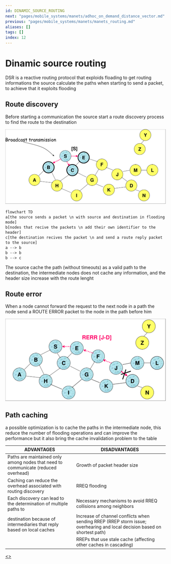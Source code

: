 ```yaml
---
id: DINAMIC_SOURCE_ROUTING
next: "pages/mobile_systems/manets/adhoc_on_demand_distance_vector.md"
previous: "pages/mobile_systems/manets/manets_routing.md"
aliases: []
tags: []
index: 12
---
```


# Dinamic source routing

DSR is a  reactive routing protocol that exploids floading to get routing informations
the source calculate the paths when starting to send a packet, to achieve that it exploits flooding

## Route discovery

Before starting a communication the source start a route discovery process to find the route to the destination

![](assets/mobile_systems/Pasted%20image%2020240326121510.png)

```mermaid
flowchart TD
a[the source sends a packet \n with source and destination in flooding mode]
b[nodes that recive the packets \n add their own identifier to the header]
c[the destination recives the packet \n and send a route reply packet to the source]
a --> b
b --> b
b --> c
```

The source cache the path (without timeouts) as a valid path to the destination, the intermediate nodes does not cache any information, and the header size increase with the route lenght

## Route error

When a node cannot forward the request to the next node in a path the node send a ROUTE ERROR packet to the node in the path before him

![](assets/mobile_systems/Pasted%20image%2020240326123428.png)

## Path caching

a possible optimization is to cache the paths in the intermediate node, this reduce the number of flooding operations and can improve the performance but it also bring the cache invalidation problem to the table

| ADVANTAGES                                                                        | DISADVANTAGES                                                                                                             |
| --------------------------------------------------------------------------------- | ------------------------------------------------------------------------------------------------------------------------- |
| Paths are maintained only among nodes that need to communicate (reduced overhead) | Growth of packet header size                                                                                              |
| Caching can reduce the overhead associated with routing discovery                 | RREQ flooding                                                                                                             |
| Each discovery can lead to the determination of multiple paths to                 | Necessary mechanisms to avoid RREQ collisions among neighbors                                                             |
| destination because of intermediaries that reply based on local caches            | Increase of channel conflicts when sending RREP (RREP storm issue; overhearing and local decision based on shortest path) |
|                                                                                   | RREPs that use stale cache (affecting other caches in cascading)                                                          |
[<](pages/mobile_systems/manets/manets_routing.md)[>](pages/mobile_systems/manets/adhoc_on_demand_distance_vector.md)
